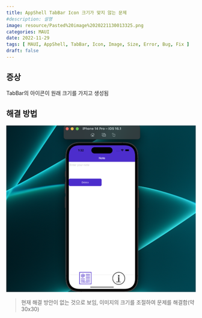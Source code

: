 ```yaml
---
title: AppShell TabBar Icon 크기가 맞지 않는 문제
#description: 설명
image: resource/Pasted%20image%2020221130013325.png
categories: MAUI
date: 2022-11-29
tags: [ MAUI, AppShell, TabBar, Icon, Image, Size, Error, Bug, Fix ]
draft: false
---
```

## 증상
TabBar의 아이콘이 원래 크기를 가지고 생성됨

## 해결 방법
![](../../resource/Pasted%20image%2020221130013325.png)
> 현재 해결 방안이 없는 것으로 보임, 이미지의 크기를 조절하여 문제를 해결함(약 30x30)